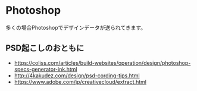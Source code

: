 # Photoshop

多くの場合Photoshopでデザインデータが送られてきます。

## PSD起こしのおともに

- https://coliss.com/articles/build-websites/operation/design/photoshop-specs-generator-ink.html
- http://4kakudez.com/design/psd-cording-tips.html
- https://www.adobe.com/jp/creativecloud/extract.html